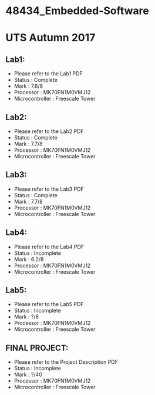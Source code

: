 # 48434_Embedded-Software
# UTS Autumn 2017

## Lab1:

  * Please refer to the Lab1 PDF
  * Status          : Complete
  * Mark            : 7.6/8
  * Processor       : MK70FN1M0VMJ12
  * Microcontroller : Freescale Tower
  
## Lab2:

  * Please refer to the Lab2 PDF
  * Status          : Complete
  * Mark            : 7.7/8
  * Processor       : MK70FN1M0VMJ12
  * Microcontroller : Freescale Tower

## Lab3:

  * Please refer to the Lab3 PDF
  * Status          : Complete
  * Mark            : 7.7/8
  * Processor       : MK70FN1M0VMJ12
  * Microcontroller : Freescale Tower


## Lab4:

  * Please refer to the Lab4 PDF
  * Status          : Incomplete
  * Mark            : 6.2/8
  * Processor       : MK70FN1M0VMJ12
  * Microcontroller : Freescale Tower

## Lab5:

  * Please refer to the Lab5 PDF
  * Status          : Incomplete
  * Mark            : ?/8
  * Processor       : MK70FN1M0VMJ12
  * Microcontroller : Freescale Tower
  
## FINAL PROJECT:

  * Please refer to the Project Description PDF
  * Status          : Incomplete
  * Mark            : ?/40
  * Processor       : MK70FN1M0VMJ12
  * Microcontroller : Freescale Tower
    
